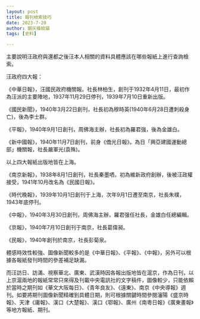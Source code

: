 ```yaml
---
layout: post
title: 報刊檢索技巧
date: 2023-7-20
author: 銀灰條紋貓
tags: [史料]

---
```



主要說明汪政府與還都之後汪本人相關的資料具體應該在哪些報紙上進行查詢檢索。

汪政府四大報：

《中華日報》，汪國民政府機關報。社長林柏生，創刊于1932年4月11日，最初作為汪派的主要陣地，1937年11月29日停刊，1939年7月10日重新出版。

《國民新聞》，1940年3月22日創刊，社長初為穆時英(1940年6月28日遭刺殺身亡)，後為李士群。

《平報》，1940年9月1日創刊，周佛海主辦，社長初為羅君強，後為金雄白。

《新中國報》，1940年11月7日創刊，前身《僑光日報》。為日「興亞建國運動總部」機關報，社長嚴軍光(袁殊)。

以上四大報紙出版地皆在上海。

《南京新報》，1938年8月1日創刊，社長秦墨哂，初為維新政府創辦，後被汪政權接受，1941年10月改名為《民國日報》。

《時代晚報》，1939年10月1日創刊于上海，次年9月1日遷至南京，社長朱樸，1943年底停刊。

《中報》，1940年3月30日創刊，周佛海主辦，羅君强任社長，金雄白任總編輯。 

《京報》，1940年7月10日創刊于南京，社長葛偉昶。

《民報》，1940年創刊於南京，社長彭菊泉。


體感時效性較強、圖像新聞較多的是《中華日報》、《平報》、《中報》，另外可以根據各報紙發刊時間的參差補足缺漏。

而汪訪日、訪滿、視察華北、廣東、武漢時因各報出版地皆在滬京，作為日刊，以上京滬兩地的報紙常常只來得及刊載中央電訊社的文字稿件，圖像較少，只能依賴於當時之期刊如《華文大阪每日》、《青年良友》、《遠東》、南京《中央導報》週刊。如要將期刊圖像新聞精確到具體日期，則可根據關鍵時間參閱瀋陽《盛京時報》、天津《庸報》、漢口《大楚報》、漢口《鄂報》、廣州《南粵日報》《廣東畫報》等地方報紙、期刊。



